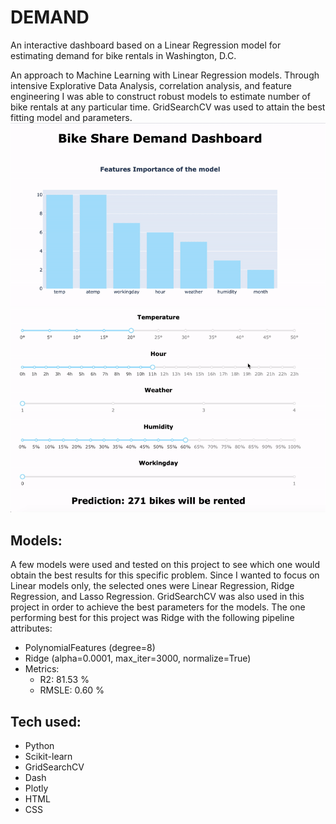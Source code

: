 # DEMAND
An interactive dashboard based on a Linear Regression model for estimating demand for bike rentals in Washington, D.C.

An approach to Machine Learning with Linear Regression models. Through intensive Explorative Data Analysis, correlation analysis, and feature engineering I was able to construct robust models to estimate number of bike rentals at any particular time. GridSearchCV was used to attain the best fitting model and parameters.
<img src="https://github.com/brauliotegui/DEMAND/blob/main/dashdemo1.gif">
<img src="https://github.com/brauliotegui/DEMAND/blob/main/dashdemo2.gif">

## Models:
A few models were used and tested on this project to see which one would obtain the best results for this specific problem. Since I wanted to focus on Linear models only, the selected ones were Linear Regression, Ridge Regression, and Lasso Regression. GridSearchCV was also used in this project in order to achieve the best parameters for the models. The one performing best for this project was Ridge with the following pipeline attributes:
- PolynomialFeatures (degree=8)
- Ridge (alpha=0.0001, max_iter=3000, normalize=True)
- Metrics:
  - R2: 81.53 %
  - RMSLE: 0.60 %

## Tech used:
 - Python
 - Scikit-learn
 - GridSearchCV
 - Dash
 - Plotly
 - HTML
 - CSS
